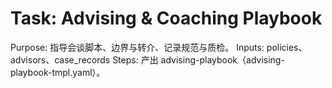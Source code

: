 # Task: Advising & Coaching Playbook

Purpose: 指导会谈脚本、边界与转介、记录规范与质检。
Inputs: policies、advisors、case_records
Steps: 产出 advising-playbook（advising-playbook-tmpl.yaml）。
